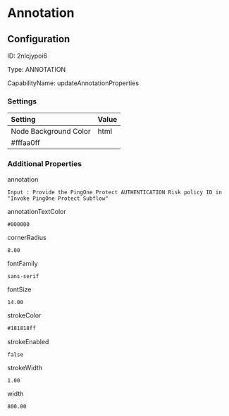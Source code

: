 # Annotation
## Configuration
ID:  2nlcjypoi6

Type: ANNOTATION 

CapabilityName: updateAnnotationProperties

### Settings
| Setting | Value  |
| :------------------------ | ---------------------------------------- |
| Node Background Color | html 
#fffaa0ff | 






### Additional Properties
annotation
```string 
Input : Provide the PingOne Protect AUTHENTICATION Risk policy ID in "Invoke PingOne Protect Subflow"
```


annotationTextColor
```html 
#000000
```


cornerRadius
```float64 
8.00
```


fontFamily
```string 
sans-serif
```


fontSize
```float64 
14.00
```


strokeColor
```html 
#181818ff
```


strokeEnabled
```bool 
false
```


strokeWidth
```float64 
1.00
```


width
```float64 
800.00
```




